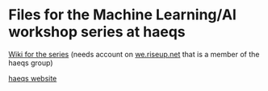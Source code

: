 # Files for the Machine Learning/AI workshop series at haeqs

[Wiki for the series](https://we.riseup.net/haeqs/machine-learning-ai-track) (needs account on 
[we.riseup.net](https://we.riseup.net) that is a member of the haeqs group)

[haeqs website](https://haeqs.xyz/)

